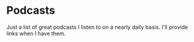 # Podcasts
Just a list of great podcasts I listen to on a nearly daily basis. I'll provide links when I have them.
